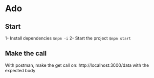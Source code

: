 # Ado

## Start

1- Install dependencies `$npm -i`
2- Start the project `$npm start`

## Make the call

With postman, make the get call on: http://localhost:3000/data with the expected body
